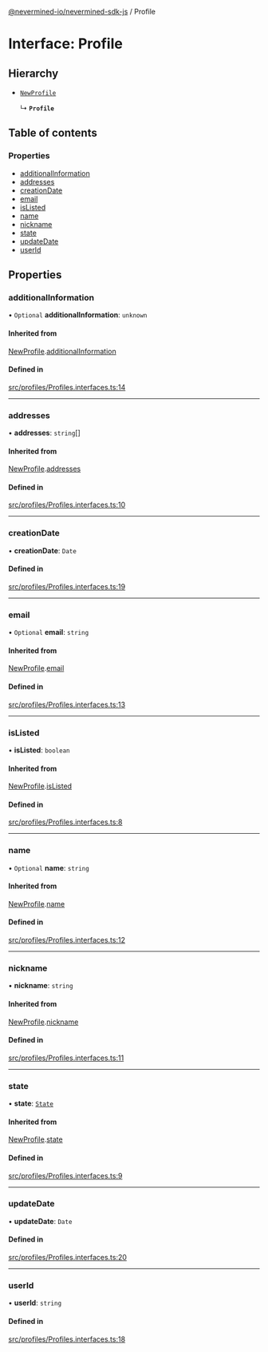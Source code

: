 [@nevermined-io/nevermined-sdk-js](../code-reference.md) / Profile

# Interface: Profile

## Hierarchy

- [`NewProfile`](NewProfile.md)

  ↳ **`Profile`**

## Table of contents

### Properties

- [additionalInformation](Profile.md#additionalinformation)
- [addresses](Profile.md#addresses)
- [creationDate](Profile.md#creationdate)
- [email](Profile.md#email)
- [isListed](Profile.md#islisted)
- [name](Profile.md#name)
- [nickname](Profile.md#nickname)
- [state](Profile.md#state)
- [updateDate](Profile.md#updatedate)
- [userId](Profile.md#userid)

## Properties

### additionalInformation

• `Optional` **additionalInformation**: `unknown`

#### Inherited from

[NewProfile](NewProfile.md).[additionalInformation](NewProfile.md#additionalinformation)

#### Defined in

[src/profiles/Profiles.interfaces.ts:14](https://github.com/nevermined-io/sdk-js/blob/55f88d2/src/profiles/Profiles.interfaces.ts#L14)

---

### addresses

• **addresses**: `string`[]

#### Inherited from

[NewProfile](NewProfile.md).[addresses](NewProfile.md#addresses)

#### Defined in

[src/profiles/Profiles.interfaces.ts:10](https://github.com/nevermined-io/sdk-js/blob/55f88d2/src/profiles/Profiles.interfaces.ts#L10)

---

### creationDate

• **creationDate**: `Date`

#### Defined in

[src/profiles/Profiles.interfaces.ts:19](https://github.com/nevermined-io/sdk-js/blob/55f88d2/src/profiles/Profiles.interfaces.ts#L19)

---

### email

• `Optional` **email**: `string`

#### Inherited from

[NewProfile](NewProfile.md).[email](NewProfile.md#email)

#### Defined in

[src/profiles/Profiles.interfaces.ts:13](https://github.com/nevermined-io/sdk-js/blob/55f88d2/src/profiles/Profiles.interfaces.ts#L13)

---

### isListed

• **isListed**: `boolean`

#### Inherited from

[NewProfile](NewProfile.md).[isListed](NewProfile.md#islisted)

#### Defined in

[src/profiles/Profiles.interfaces.ts:8](https://github.com/nevermined-io/sdk-js/blob/55f88d2/src/profiles/Profiles.interfaces.ts#L8)

---

### name

• `Optional` **name**: `string`

#### Inherited from

[NewProfile](NewProfile.md).[name](NewProfile.md#name)

#### Defined in

[src/profiles/Profiles.interfaces.ts:12](https://github.com/nevermined-io/sdk-js/blob/55f88d2/src/profiles/Profiles.interfaces.ts#L12)

---

### nickname

• **nickname**: `string`

#### Inherited from

[NewProfile](NewProfile.md).[nickname](NewProfile.md#nickname)

#### Defined in

[src/profiles/Profiles.interfaces.ts:11](https://github.com/nevermined-io/sdk-js/blob/55f88d2/src/profiles/Profiles.interfaces.ts#L11)

---

### state

• **state**: [`State`](../enums/State.md)

#### Inherited from

[NewProfile](NewProfile.md).[state](NewProfile.md#state)

#### Defined in

[src/profiles/Profiles.interfaces.ts:9](https://github.com/nevermined-io/sdk-js/blob/55f88d2/src/profiles/Profiles.interfaces.ts#L9)

---

### updateDate

• **updateDate**: `Date`

#### Defined in

[src/profiles/Profiles.interfaces.ts:20](https://github.com/nevermined-io/sdk-js/blob/55f88d2/src/profiles/Profiles.interfaces.ts#L20)

---

### userId

• **userId**: `string`

#### Defined in

[src/profiles/Profiles.interfaces.ts:18](https://github.com/nevermined-io/sdk-js/blob/55f88d2/src/profiles/Profiles.interfaces.ts#L18)

